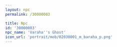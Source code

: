 ```yaml
---
layout: npc
permalink: /30000003

title: Npc
id: '30000003'
npc_name: 'Varaha''s Ghost'
icon_url: 'portrait/mob/02030001_m_baraha_p.png'
---
```

